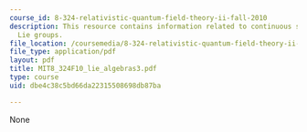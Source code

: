 ```yaml
---
course_id: 8-324-relativistic-quantum-field-theory-ii-fall-2010
description: This resource contains information related to continuous symmetries and
  Lie groups.
file_location: /coursemedia/8-324-relativistic-quantum-field-theory-ii-fall-2010/dbe4c38c5bd66da22315508698db87ba_MIT8_324F10_lie_algebras3.pdf
file_type: application/pdf
layout: pdf
title: MIT8_324F10_lie_algebras3.pdf
type: course
uid: dbe4c38c5bd66da22315508698db87ba

---
```

None
